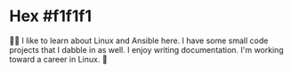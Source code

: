 # Hex \#f1f1f1 
👋🏻 I like to learn about Linux and Ansible here. I have some small code projects that I dabble in as well. I enjoy writing documentation. I'm working toward a career in Linux. 🐧  
